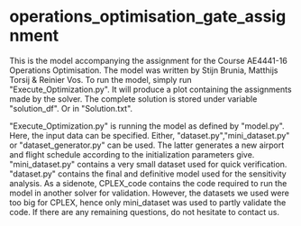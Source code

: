 # operations_optimisation_gate_assignment

This is the model accompanying the assignment for the Course AE4441-16 Operations Optimisation. 
The model was written by Stijn Brunia, Matthijs Torsij & Reinier Vos. 
To run the model, simply run "Execute_Optimization.py". It will produce a plot containing the
assignments made by the solver. The complete solution is stored under variable "solution_df". Or
in "Solution.txt".

"Execute_Optimization.py" is running the model as defined by "model.py". Here, the input data can be 
specified. Either, "dataset.py","mini_dataset.py" or "dataset_generator.py" can be used. The latter 
generates a new airport and flight schedule according to the initialization parameters give. 
"mini_dataset.py" contains a very small dataset used for quick verification.  "dataset.py" contains 
the final and definitive model used for the sensitivity analysis. As a sidenote, CPLEX_code contains 
the code required to run the model in another solver for validation. However, the datasets we used
were too big for CPLEX, hence only mini_dataset was used to partly validate the code. If there are 
any remaining questions, do not hesitate to contact us.
